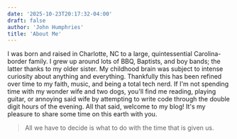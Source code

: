 ```yaml
---
date: '2025-10-23T20:17:32-04:00'
draft: false
author: 'John Humphries'
title: 'About Me'
---
```


I was born and raised in Charlotte, NC to a large, quintessential Carolina-border family. I grew up around lots of BBQ, Baptists, and boy bands; the latter thanks to my older sister. My childhood brain was subject to intense curiosity about anything and everything. Thankfully this has been refined over time to my faith, music, and being a total tech nerd. If I'm not spending time with my wonder wife and two dogs, you'll find me reading, playing guitar, or annoying said wife by attempting to write code through the double digit hours of the evening. All that said, welcome to my blog! It's my pleasure to share some time on this earth with you.

> All we have to decide is what to do with the time that is given us.  
